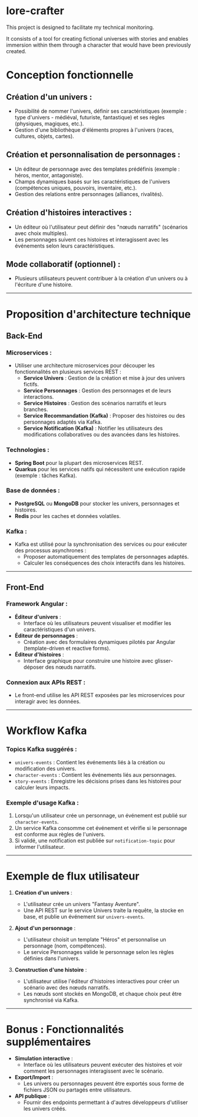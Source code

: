 # lore-crafter

This project is designed to facilitate my technical monitoring.

It consists of a tool for creating fictional universes with stories and enables immersion
within them through a character that would have been previously created.

# Conception fonctionnelle

## Création d'un univers :

- Possibilité de nommer l'univers, définir ses caractéristiques (exemple : type d'univers - médiéval, futuriste,
  fantastique) et ses règles (physiques, magiques, etc.).
- Gestion d'une bibliothèque d'éléments propres à l'univers (races, cultures, objets, cartes).

## Création et personnalisation de personnages :

- Un éditeur de personnage avec des templates prédéfinis (exemple : héros, mentor, antagoniste).
- Champs dynamiques basés sur les caractéristiques de l'univers (compétences uniques, pouvoirs, inventaire, etc.).
- Gestion des relations entre personnages (alliances, rivalités).

## Création d'histoires interactives :

- Un éditeur où l'utilisateur peut définir des "nœuds narratifs" (scénarios avec choix multiples).
- Les personnages suivent ces histoires et interagissent avec les événements selon leurs caractéristiques.

## Mode collaboratif (optionnel) :

- Plusieurs utilisateurs peuvent contribuer à la création d'un univers ou à l'écriture d'une histoire.

---

# Proposition d'architecture technique

## Back-End

### Microservices :

- Utiliser une architecture microservices pour découper les fonctionnalités en plusieurs services REST :
    - **Service Univers** : Gestion de la création et mise à jour des univers fictifs.
    - **Service Personnages** : Gestion des personnages et de leurs interactions.
    - **Service Histoires** : Gestion des scénarios narratifs et leurs branches.
    - **Service Recommandation (Kafka)** : Proposer des histoires ou des personnages adaptés via Kafka.
    - **Service Notification (Kafka)** : Notifier les utilisateurs des modifications collaboratives ou des avancées dans
      les histoires.

### Technologies :

- **Spring Boot** pour la plupart des microservices REST.
- **Quarkus** pour les services natifs qui nécessitent une exécution rapide (exemple : tâches Kafka).

### Base de données :

- **PostgreSQL** ou **MongoDB** pour stocker les univers, personnages et histoires.
- **Redis** pour les caches et données volatiles.

### Kafka :

- Kafka est utilisé pour la synchronisation des services ou pour exécuter des processus asynchrones :
    - Proposer automatiquement des templates de personnages adaptés.
    - Calculer les conséquences des choix interactifs dans les histoires.

---

## Front-End

### Framework Angular :

- **Éditeur d'univers** :
    - Interface où les utilisateurs peuvent visualiser et modifier les caractéristiques d'un univers.
- **Éditeur de personnages** :
    - Création avec des formulaires dynamiques pilotés par Angular (template-driven et reactive forms).
- **Éditeur d'histoires** :
    - Interface graphique pour construire une histoire avec glisser-déposer des nœuds narratifs.

### Connexion aux APIs REST :

- Le front-end utilise les API REST exposées par les microservices pour interagir avec les données.

---

# Workflow Kafka

### Topics Kafka suggérés :

- `univers-events` : Contient les événements liés à la création ou modification des univers.
- `character-events` : Contient les événements liés aux personnages.
- `story-events` : Enregistre les décisions prises dans les histoires pour calculer leurs impacts.

### Exemple d'usage Kafka :

1. Lorsqu'un utilisateur crée un personnage, un événement est publié sur `character-events`.
2. Un service Kafka consomme cet événement et vérifie si le personnage est conforme aux règles de l'univers.
3. Si validé, une notification est publiée sur `notification-topic` pour informer l'utilisateur.

---

# Exemple de flux utilisateur

1. **Création d'un univers** :
    - L'utilisateur crée un univers "Fantasy Aventure".
    - Une API REST sur le service Univers traite la requête, la stocke en base, et publie un événement sur
      `univers-events`.

2. **Ajout d'un personnage** :
    - L'utilisateur choisit un template "Héros" et personnalise un personnage (nom, compétences).
    - Le service Personnages valide le personnage selon les règles définies dans l'univers.

3. **Construction d'une histoire** :
    - L'utilisateur utilise l'éditeur d'histoires interactives pour créer un scénario avec des nœuds narratifs.
    - Les nœuds sont stockés en MongoDB, et chaque choix peut être synchronisé via Kafka.

---

# Bonus : Fonctionnalités supplémentaires

- **Simulation interactive** :
    - Interface où les utilisateurs peuvent exécuter des histoires et voir comment les personnages interagissent avec le
      scénario.
- **Export/Import** :
    - Les univers ou personnages peuvent être exportés sous forme de fichiers JSON ou partagés entre utilisateurs.
- **API publique** :
    - Fournir des endpoints permettant à d'autres développeurs d'utiliser les univers créés.
